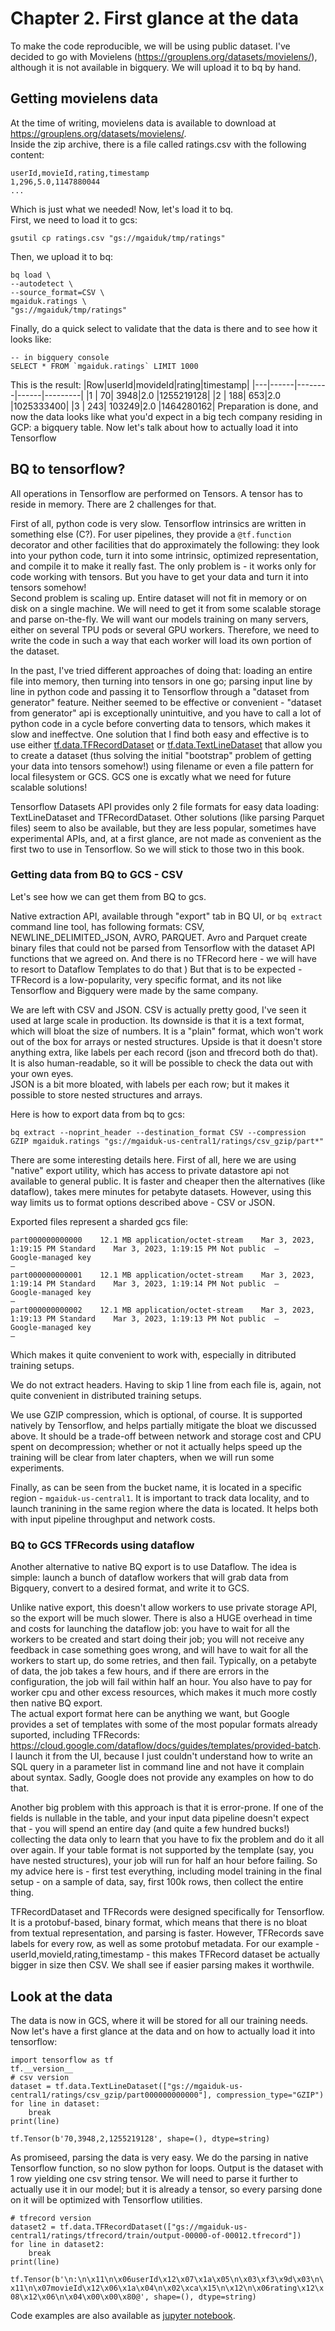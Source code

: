 # Chapter 2. First glance at the data
To make the code reproducible, we will be using public dataset. I've decided to go with Movielens (https://grouplens.org/datasets/movielens/), although it is not available in bigquery. We will upload it to bq by hand.
## Getting movielens data
At the time of writing, movielens data is available to download at https://grouplens.org/datasets/movielens/.   
Inside the zip archive, there is a file called ratings.csv with the following content:  
```
userId,movieId,rating,timestamp
1,296,5.0,1147880044
...
```

Which is just what we needed! Now, let's load it to bq.  
First, we need to load it to gcs:
```
gsutil cp ratings.csv "gs://mgaiduk/tmp/ratings"
```
Then, we upload it to bq:
```
bq load \
--autodetect \
--source_format=CSV \
mgaiduk.ratings \
"gs://mgaiduk/tmp/ratings"
```
Finally, do a quick select to validate that the data is there and to see how it looks like:
```
-- in bigquery console
SELECT * FROM `mgaiduk.ratings` LIMIT 1000
```
This is the result:
|Row|userId|movideId|rating|timestamp|
|---|------|--------|------|---------|
|1  |    70|    3948|2.0   |1255219128|
|2  |    188|    653|2.0   |1025333400|
|3  |    243|    103249|2.0   |1464280162|
Preparation is done, and now the data looks like what you'd expect in a big tech company residing in GCP: a bigquery table. Now let's talk about how to actually load it into Tensorflow

## BQ to tensorflow?
All operations in Tensorflow are performed on Tensors. A tensor has to reside in memory. There are 2 challenges for that.  

First of all, python code is very slow. Tensorflow intrinsics are written in something else (C?). For user pipelines, they provide a `@tf.function` decorator and other facilities that do approximately the following: they look into your python code, turn it into some intrinsic, optimized representation, and compile it to make it really fast. The only problem is - it works only for code working with tensors. But you have to get your data and turn it into tensors somehow!  
Second problem is scaling up. Entire dataset will not fit in memory or on disk on a single machine. We will need to get it from some scalable storage and parse on-the-fly. We will want our models training on many servers, either on several TPU pods or several GPU workers. Therefore, we need to write the code in such a way that each worker will load its own portion of the dataset.

In the past, I've tried different approaches of doing that: loading an entire file into memory, then turning into tensors in one go; parsing input line by line in python code and passing it to Tensorflow through a "dataset from generator" feature. Neither seemed to be effective or convenient - "dataset from generator" api is exceptionally unintuitive, and you have to call a lot of python code in a cycle before converting data to tensors, which makes it slow and ineffectve. One solution that I find both easy and effective is to use either [tf.data.TFRecordDataset](https://www.tensorflow.org/api_docs/python/tf/data/TFRecordDataset) or [tf.data.TextLineDataset](https://www.tensorflow.org/api_docs/python/tf/data/TextLineDataset) that allow you to create a dataset (thus solving the initial "bootstrap" problem of getting your data into tensors somehow!) using filename or even a file pattern for local filesystem or GCS. GCS one is excatly what we need for future scalable solutions!  

Tensorflow Datasets API provides only 2 file formats for easy data loading: TextLineDataset and TFRecordDataset. Other solutions (like parsing Parquet files) seem to also be available, but they are less popular, sometimes have experimental APIs, and, at a first glance, are not made as convenient as the first two to use in Tensorflow. So we will stick to those two in this book. 
### Getting data from BQ to GCS - CSV
Let's see how we can get them from BQ to gcs.  

Native extraction API, available through "export" tab in BQ UI, or `bq extract` command line tool, has following formats: CSV, NEWLINE_DELIMITED_JSON, AVRO, PARQUET. Avro and Parquet create binary files that could not be parsed from Tensorflow with the dataset API functions that we agreed on. And there is no TFRecord here - we will have to resort to Dataflow Templates to do that ) But that is to be expected - TFRecord is a low-popularity, very specific format, and its not like Tensorflow and Bigquery were made by the same company.  

We are left with CSV and JSON. CSV is actually pretty good, I've seen it used at large scale in production. Its downside is that it is a text format, which will bloat the size of numbers. It is a "plain" format, which won't work out of the box for arrays or nested structures. Upside is that it doesn't store anything extra, like labels per each record (json and tfrecord both do that). It is also human-readable, so it will be possible to check the data out with your own eyes.  
JSON is a bit more bloated, with labels per each row; but it makes it possible to store nested structures and arrays.  

Here is how to export data from bq to gcs:
```
bq extract --noprint_header --destination_format CSV --compression GZIP mgaiduk.ratings "gs://mgaiduk-us-central1/ratings/csv_gzip/part*"
```
There are some interesting details here. First of all, here we are using "native" export utility, which has access to private datastore api not available to general public. It is faster and cheaper then the alternatives (like dataflow), takes mere minutes for petabyte datasets. However, using this way limits us to format options described above - CSV or JSON.  

Exported files represent a sharded gcs file: 
```
part000000000000	12.1 MB	application/octet-stream	Mar 3, 2023, 1:19:15 PM	Standard	Mar 3, 2023, 1:19:15 PM	Not public	—	
Google-managed key
—			
part000000000001	12.1 MB	application/octet-stream	Mar 3, 2023, 1:19:14 PM	Standard	Mar 3, 2023, 1:19:14 PM	Not public	—	
Google-managed key
—			
part000000000002	12.1 MB	application/octet-stream	Mar 3, 2023, 1:19:13 PM	Standard	Mar 3, 2023, 1:19:13 PM	Not public	—	
Google-managed key
—	
```
Which makes it quite convenient to work with, especially in ditributed training setups.  

We do not extract headers. Having to skip 1 line from each file is, again, not quite convenient in distributed training setups.  

We use GZIP compression, which is optional, of course. It is supported natively by Tensorflow, and helps partially mitigate the bloat we discussed above. It should be a trade-off between network and storage cost and CPU spent on decompression; whether or not it actually helps speed up the training will be clear from later chapters, when we will run some experiments.  

Finally, as can be seen from the bucket name, it is located in a specific region - `mgaiduk-us-central1`. It is important to track data locality, and to launch tranining in the same region where the data is located. It helps both with input pipeline throughput and network costs.  

### BQ to GCS TFRecords using dataflow
Another alternative to native BQ export is to use Dataflow. The idea is simple: launch a bunch of dataflow workers that will grab data from Bigquery, convert to a desired format, and write it to GCS.  

Unlike native export, this doesn't allow workers to use private storage API, so the export will be much slower. There is also a HUGE overhead in time and costs for launching the dataflow job: you have to wait for all the workers to be created and start doing their job; you will not receive any feedback in case something goes wrong, and will have to wait for all the workers to start up, do some retries, and then fail. Typically, on a petabyte of data, the job takes a few hours, and if there are errors in the configuration, the job will fail within half an hour. You also have to pay for worker cpu and other excess resources, which makes it much more costly then native BQ export.  
The actual export format here can be anything we want, but Google provides a set of templates with some of the most popular formats already suported, including TFRecords: https://cloud.google.com/dataflow/docs/guides/templates/provided-batch.   
I launch it from the UI, because I just couldn't understand how to write an SQL query in a parameter list in command line and not have it complain about syntax. Sadly, Google does not provide any examples on how to do that.  

Another big problem with this approach is that it is error-prone. If one of the fields is nullable in the table, and your input data pipeline doesn't expect that - you will spend an entire day (and quite a few hundred bucks!) collecting the data only to learn that you have to fix the problem and do it all over again. If your table format is not supported by the template (say, you have nested structures), your job will run for half an hour before failing. So my advice here is - first test everything, including model training in the final setup - on a sample of data, say, first 100k rows, then collect the entire thing.  

TFRecordDataset and TFRecords were designed specifically for Tensorflow. It is a protobuf-based, binary format, which means that there is no bloat from textual representation, and parsing is faster. However, TFRecords save labels for every row, as well as some protobuf metadata. For our example - userId,movieId,rating,timestamp - this makes TFRecord dataset be actually bigger in size then CSV. We shall see if easier parsing makes it worthwile.

## Look at the data
The data is now in GCS, where it will be stored for all our training needs. Now let's have a first glance at the data and on how to actually load it into tensorflow:
```
import tensorflow as tf
tf.__version__
# csv version
dataset = tf.data.TextLineDataset(["gs://mgaiduk-us-central1/ratings/csv_gzip/part000000000000"], compression_type="GZIP")
for line in dataset:
    break
print(line)
```
`tf.Tensor(b'70,3948,2,1255219128', shape=(), dtype=string)`  

As promiseed, parsing the data is very easy. We do the parsing in native Tensorflow function, so no slow python for loops. Output is the dataset with 1 row yielding one csv string tensor. We will need to parse it further to actually use it in our model; but it is already a tensor, so every parsing done on it will be optimized with Tensorflow utilities.
```
# tfrecord version
dataset2 = tf.data.TFRecordDataset(["gs://mgaiduk-us-central1/ratings/tfrecord/train/output-00000-of-00012.tfrecord"])
for line in dataset2:
    break
print(line)
```
`tf.Tensor(b'\n:\n\x11\n\x06userId\x12\x07\x1a\x05\n\x03\xf3\x9d\x03\n\x11\n\x07movieId\x12\x06\x1a\x04\n\x02\xca\x15\n\x12\n\x06rating\x12\x08\x12\x06\n\x04\x00\x00\x80@', shape=(), dtype=string)`  

Code examples are also available as [jupyter notebook](https://github.com/mgaiduk/mgaiduk.github.io/blob/main/my-first-book/src/code/chapter2/data_first_glance.ipynb).